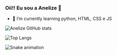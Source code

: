 ### Oii!! Eu sou a Anelize 👋

- 🌱 I’m currently learning python, HTML, CSS e JS

![Anelize GitHub stats](https://github-readme-stats.vercel.app/api?username=anelizemeneses&show_icons=true&theme=synthwave)

![Top Langs](https://github-readme-stats.vercel.app/api/top-langs/?username=anelizemeneses&show_icons=true&theme=synthwave)

![Snake animation](https://github.com/anelizemeneses)



